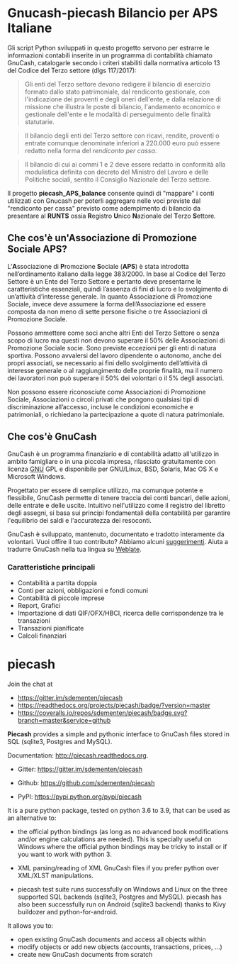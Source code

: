 # Gnucash-piecash Bilancio per APS Italiane

Gli script Python sviluppati in questo progetto servono per estrarre le informazioni contabili inserite in un programma di contabilità chiamato GnuCash, catalogarle secondo i criteri stabiliti dalla normativa articolo 13 del Codice del Terzo settore (dlgs 117/2017):

> Gli enti del Terzo settore devono redigere il bilancio di esercizio formato dallo stato
patrimoniale, dal rendiconto gestionale, con l'indicazione dei proventi e degli oneri
dell'ente, e dalla relazione di missione che illustra le poste di bilancio, l'andamento
economico e gestionale dell'ente e le modalità di perseguimento delle finalità
statutarie.

> Il bilancio degli enti del Terzo settore con ricavi, rendite, proventi o entrate
comunque denominate inferiori a 220.000 euro può essere redatto nella forma del
*rendiconto per cassa*.

> Il bilancio di cui ai commi 1 e 2 deve essere redatto in conformità alla modulistica
definita con decreto del Ministro del Lavoro e delle Politiche sociali, sentito il
Consiglio Nazionale del Terzo settore.

Il progetto **piecash_APS_balance** consente quindi di "mappare" i conti utilizzati con Gnucash per poterli aggregare nelle voci previste dal "rendiconto per cassa" previsto come adempimento di bilancio da presentare al **RUNTS** ossia **R**egistro **U**nico **N**azionale del **T**erzo **S**ettore.

## Che cos'è un'Associazione di Promozione Sociale APS?

L’**A**ssociazione di **P**romozione **S**ociale (**APS**) è stata introdotta nell’ordinamento italiano dalla legge 383/2000.
In base al Codice del Terzo Settore è un Ente del Terzo Settore e pertanto deve presentarne le caratteristiche essenziali, quindi l’assenza di fini di lucro e lo svolgimento di un’attività d’interesse generale.
In quanto Associazione di Promozione Sociale, invece deve assumere la forma dell’Associazione ed essere composta da non meno di sette persone fisiche o tre Associazioni di Promozione Sociale.

Possono ammettere come soci anche altri Enti del Terzo Settore o senza scopo di lucro ma questi non devono superare il 50% delle Associazioni di Promozione Sociale socie. Sono previste eccezioni per gli enti di natura sportiva.
Possono avvalersi del lavoro dipendente o autonomo, anche dei propri associati, se necessario ai fini dello svolgimento dell’attività di interesse generale o al raggiungimento delle proprie finalità, ma il numero dei lavoratori non può superare il 50% dei volontari o il 5% degli associati.

Non possono essere riconosciute come Associazioni di Promozione Sociale, Associazioni o circoli privati che pongono qualsiasi tipi di discriminazione all’accesso, incluse le condizioni economiche e patrimoniali, o richiedano la partecipazione a quote di natura patrimoniale.

## Che cos'è GnuCash

GnuCash è un programma finanziario e di contabilità adatto all'utilizzo in ambito famigliare o in una piccola impresa, rilasciato gratuitamente con licenza [GNU](https://www.gnu.org/) GPL e disponibile per GNU/Linux, BSD, Solaris, Mac OS X e Microsoft Windows.

Progettato per essere di semplice utilizzo, ma comunque potente e flessibile, GnuCash permette di tenere traccia dei conti bancari, delle azioni, delle entrate e delle uscite. Intuitivo nell'utilizzo come il registro del libretto degli assegni, si basa sui principi fondamentali della contabilità per garantire l'equilibrio dei saldi e l'accuratezza dei resoconti.

GnuCash è sviluppato, mantenuto, documentato e tradotto interamente da volontari. Vuoi offire il tuo contributo? Abbiamo alcuni [suggerimenti](https://wiki.gnucash.org/wiki/Contributing_to_GnuCash). Aiuta a tradurre GnuCash nella tua lingua su [Weblate](https://hosted.weblate.org/engage/gnucash/).

### Caratteristiche principali

- Contabilità a partita doppia
- Conti per azioni, obbligazioni e fondi comuni
- Contabilità di piccole imprese
- Report, Grafici
- Importazione di dati QIF/OFX/HBCI, ricerca delle corrispondenze tra le transazioni
- Transazioni pianificate
- Calcoli finanziari

# piecash

Join the chat at
- https://gitter.im/sdementen/piecash 
- https://readthedocs.org/projects/piecash/badge/?version=master 
- https://coveralls.io/repos/sdementen/piecash/badge.svg?branch=master&service=github

**Piecash** provides a simple and pythonic interface to GnuCash files stored in SQL (sqlite3, Postgres and MySQL).

Documentation:	http://piecash.readthedocs.org.

* Gitter:	https://gitter.im/sdementen/piecash

* Github:	https://github.com/sdementen/piecash

* PyPI:	https://pypi.python.org/pypi/piecash

It is a pure python package, tested on python 3.6 to 3.9, that can be used as an alternative to:

- the official python bindings (as long as no advanced book modifications and/or engine calculations are needed). This is specially useful on Windows where the official python bindings may be tricky to install or if you want to work with python 3.

- XML parsing/reading of XML GnuCash files if you prefer python over XML/XLST manipulations.

- piecash test suite runs successfully on Windows and Linux on the three supported SQL backends (sqlite3, Postgres and MySQL). piecash has also been successfully run on Android (sqlite3 backend) thanks to Kivy buildozer and python-for-android.

It allows you to:

- open existing GnuCash documents and access all objects within
- modify objects or add new objects (accounts, transactions, prices, ...)
- create new GnuCash documents from scratch